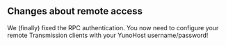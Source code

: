 ## Changes about remote access

We (finally) fixed the RPC authentication. You now need to configure your
remote Transmission clients with your YunoHost username/password!
